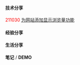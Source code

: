 #### 技术分享

<font color="red">211030</font>	[为网站添加显示浏览量功能](./Technology/2021/add-views-function.md)



#### 经验分享





#### 生活分享







**笔记** / **DEMO**
